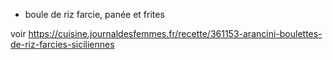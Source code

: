 - boule de riz farcie, panée et frites


voir https://cuisine.journaldesfemmes.fr/recette/361153-arancini-boulettes-de-riz-farcies-siciliennes
